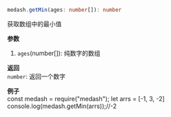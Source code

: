 ```ts
medash.getMin(ages: number[]): number 
```
获取数组中的最小值

**参数**  
1. `ages`(number[]): 纯数字的数组 
  
**返回**        
`number`: 返回一个数字  

**例子**  
<me-embed>
const medash = require("medash");
let arrs = [-1, 3, -2]
console.log(medash.getMin(arrs));//-2
</me-embed>
